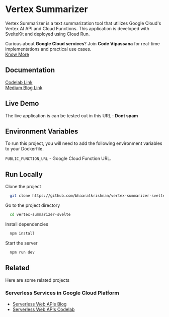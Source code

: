 
# Vertex Summarizer

Vertex Summarizer is a text summarization tool that utilizes Google Cloud's Vertex AI API and Cloud Functions. This application is developed with SvelteKit and deployed using Cloud Run.

Curious about **Google Cloud services**? Join **Code Vipassana** for real-time implementations and practical use cases. \
[Know More]()



## Documentation

[Codelab Link ](https://linktodocumentation) \
[Medium Blog Link ](https://linktodocumentation)

## Live Demo

The live application is can be tested out in this URL : 
**Dont spam**


## Environment Variables

To run this project, you will need to add the following environment variables to your Dockerfile. 

`PUBLIC_FUNCTION_URL` - Google Cloud Function URL.

## Run Locally

Clone the project

```bash
  git clone https://github.com/bhaaratkrishnan/vertex-summarizer-svelte.git
```

Go to the project directory

```bash
  cd vertex-summarizer-svelte
```

Install dependencies

```bash
  npm install
```

Start the server

```bash
  npm run dev
```


## Related

Here are some related projects
### Serverless Services in Google Cloud Platform
- [Serverless Web APIs Blog](https://medium.com/google-cloud/implementation-of-serverless-web-apis-codelab-56f2068c56c) 
- [Serverless Web APIs Codelab](https://codelabs.developers.google.com/codelabs/serverless-web-apis#0)

